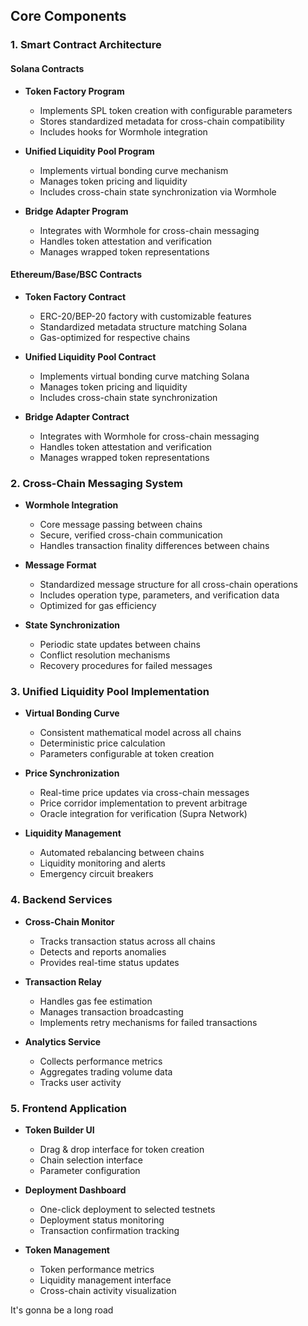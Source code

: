 ## Core Components

### 1. Smart Contract Architecture

#### Solana Contracts
- **Token Factory Program**
  - Implements SPL token creation with configurable parameters
  - Stores standardized metadata for cross-chain compatibility
  - Includes hooks for Wormhole integration
  
- **Unified Liquidity Pool Program**
  - Implements virtual bonding curve mechanism
  - Manages token pricing and liquidity
  - Includes cross-chain state synchronization via Wormhole

- **Bridge Adapter Program**
  - Integrates with Wormhole for cross-chain messaging
  - Handles token attestation and verification
  - Manages wrapped token representations

#### Ethereum/Base/BSC Contracts
- **Token Factory Contract**
  - ERC-20/BEP-20 factory with customizable features
  - Standardized metadata structure matching Solana
  - Gas-optimized for respective chains
  
- **Unified Liquidity Pool Contract**
  - Implements virtual bonding curve matching Solana
  - Manages token pricing and liquidity
  - Includes cross-chain state synchronization
  
- **Bridge Adapter Contract**
  - Integrates with Wormhole for cross-chain messaging
  - Handles token attestation and verification
  - Manages wrapped token representations

### 2. Cross-Chain Messaging System

- **Wormhole Integration**
  - Core message passing between chains
  - Secure, verified cross-chain communication
  - Handles transaction finality differences between chains
  
- **Message Format**
  - Standardized message structure for all cross-chain operations
  - Includes operation type, parameters, and verification data
  - Optimized for gas efficiency
  
- **State Synchronization**
  - Periodic state updates between chains
  - Conflict resolution mechanisms
  - Recovery procedures for failed messages

### 3. Unified Liquidity Pool Implementation

- **Virtual Bonding Curve**
  - Consistent mathematical model across all chains
  - Deterministic price calculation
  - Parameters configurable at token creation
  
- **Price Synchronization**
  - Real-time price updates via cross-chain messages
  - Price corridor implementation to prevent arbitrage
  - Oracle integration for verification (Supra Network)
  
- **Liquidity Management**
  - Automated rebalancing between chains
  - Liquidity monitoring and alerts
  - Emergency circuit breakers

### 4. Backend Services

- **Cross-Chain Monitor**
  - Tracks transaction status across all chains
  - Detects and reports anomalies
  - Provides real-time status updates
  
- **Transaction Relay**
  - Handles gas fee estimation
  - Manages transaction broadcasting
  - Implements retry mechanisms for failed transactions
  
- **Analytics Service**
  - Collects performance metrics
  - Aggregates trading volume data
  - Tracks user activity

### 5. Frontend Application

- **Token Builder UI**
  - Drag & drop interface for token creation
  - Chain selection interface
  - Parameter configuration
  
- **Deployment Dashboard**
  - One-click deployment to selected testnets
  - Deployment status monitoring
  - Transaction confirmation tracking
  
- **Token Management**
  - Token performance metrics
  - Liquidity management interface
  - Cross-chain activity visualization

It's gonna be a long road
